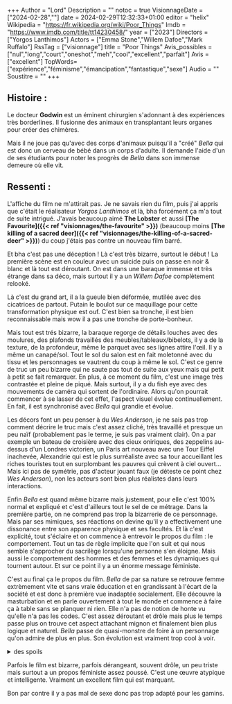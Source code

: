+++
Author = "Lord"
Description = ""
notoc = true
VisionnageDate = ["2024-02-28",""]
date = 2024-02-29T12:32:33+01:00
editor = "helix"
Wikipedia = "https://fr.wikipedia.org/wiki/Poor_Things"
Imdb = "https://www.imdb.com/title/tt14230458/"
year = ["2023"]
Directors = ["Yorgos Lanthimos"]
Actors = ["Emma Stone","Willem Dafoe","Mark Ruffalo"]
RssTag = ["visionnage"]
title = "Poor Things"
Avis_possibles = ["nul","long","court","oneshot","meh","cool","excellent","parfait"]
Avis = ["excellent"] 
TopWords=["expérience","féminisme","émancipation","fantastique","sexe"]
Audio = ""
Soustitre = ""
+++
## Histoire : 
Le docteur **Godwin** est un éminent chirurgien s'adonnant à des expériences très borderlines.
Il fusionne des animaux en transplantant leurs organes pour créer des chimères.

Mais il ne joue pas qu'avec des corps d'animaux puisqu'il a "créé" *Bella* qui est donc un cerveau de bébé dans un corps d'adulte.
Il demande l'aide d'un de ses étudiants pour noter les progrès de *Bella* dans son immense demeure où elle vit.

## Ressenti :
L'affiche du film ne m'attirait pas.
Je ne savais rien du film, puis j'ai appris que c'était le réalisateur *Yorgos Lanthimos* et là, bha forcément ça m'a tout de suite intrigué.
J'avais beaucoup aimé **The Lobster** et aussi **[The Favourite]({{< ref "visionnages/the-favourite" >}})** (beaucoup moins **[The killing of a sacred deer]({{< ref "visionnages/the-killing-of-a-sacred-deer" >}})**) du coup j'étais pas contre un nouveau film barré.

Et bha c'est pas une déception !
Là c'est très bizarre, surtout le début !
La première scène est en couleur avec un suicide puis on passe en noir & blanc et là tout est déroutant.
On est dans une baraque immense et très étrange dans sa déco, mais surtout il y a un *Willem Dafoe* complètement relooké.

Là c'est du grand art, il a la gueule bien déformée, mutilée avec des cicatrices de partout.
Putain le boulot sur ce maquillage pour cette transformation physique est ouf.
C'est bien sa tronche, il est bien reconnaissable mais wow il a pas une tronche de porte-bonheur.

Mais tout est trés bizarre, la baraque regorge de détails louches avec des moulures, des plafonds travaillés des meubles/tableaux/bibelots, il y a de la texture, de la profondeur, même le parquet avec ses lignes attire l'œil.
Il y a même un canapé/sol.
Tout le sol du salon est en fait moletonné avec du tissu et les personnages se vautrent du coup à même le sol.
C'est ce genre de truc un peu bizarre qui ne saute pas tout de suite aux yeux mais qui petit à petit se fait remarquer.
En plus, à ce moment du film, c'est une image très contrastée et pleine de piqué.
Mais surtout, il y a du fish eye avec des mouvements de caméra qui sortent de l'ordinaire.
Alors qu'on pourrait commencer à se lasser de cet effet, l'aspect visuel évolue continuellement.
En fait, il est synchronisé avec *Bella* qui grandie et évolue.

Les décors font un peu penser à du *Wes Anderson*, je ne sais pas trop comment décrire le truc mais c'est assez cliché, très travaillé et presque un peu naïf (probablement pas le terme, je suis pas vraiment clair).
On a par exemple un bateau de croisière avec des cieux oniriques, des zeppelins au-dessus d'un Londres victorien, un Paris art nouveau avec une Tour Eiffel inachevée, Alexandrie qui est le plus surréaliste avec sa tour accueillant les riches touristes tout en surplombant les pauvres qui crèvent à ciel ouvert…
Mais ici pas de symétrie, pas d'acteur jouant faux (je déteste ce point chez *Wes Anderson*), non les acteurs sont bien plus réalistes dans leurs interactions.

Enfin *Bella* est quand même bizarre mais justement, pour elle c'est 100% normal et expliqué et c'est d'ailleurs tout le sel de ce métrage.
Dans la première partie, on ne comprend pas trop la bizarrerie de ce personnage.
Mais par ses mimiques, ses réactions on devine qu'il y a effectivement une dissonance entre son apparence physique et ses facultés.
Et là c'est explicité, tout s'éclaire et on commence à entrevoir le propos du film : le comportement.
Tout un tas de règle implicite que l'on suit et qui nous semble s'approcher du sacrilège lorsqu'une personne s'en éloigne.
Mais aussi le comportement des hommes et des femmes et les dynamiques qui tournent autour.
Et sur ce point il y a un énorme message féministe.

C'est au final ça le propos du film.
*Bella* de par sa nature se retrouve femme extrèmement vite et sans vraie éducation et en grandissant à l'écart de la société et est donc à première vue inadaptée socialement.
Elle découvre la masturbation et en parle ouvertement à tout le monde et commence à faire ça à table sans se planquer ni rien.
Elle n'a pas de notion de honte vu qu'elle n'a pas les codes.
C'est assez déroutant et drôle mais plus le temps passe plus on trouve cet aspect attachant mignon et finalement bien plus logique et naturel.
*Bella* passe de quasi-monstre de foire à un personnage qu'on admire de plus en plus.
Son évolution est vraiment trop cool à voir.

<details><summary>des spoils</summary>

Au début, elle n'est donc qu'une bête de foire étudiée froidement par *Godwin*.
Ce dernier est fier de sa création mais pas plus.
C'est l'aspect scientifique qui prime.
J'ai même l'impression qu'il n'est pas conscient de la détention qu'il lui fait subir.

D'ailleurs, lui aussi a une belle évolution dans le film.
À la fin, on sent qu'il a plus conscience du fait qu'il est tout de même le père de *Bella*.
Il est heureux de son retour et qu'elle ait pu grandir et évolué hors de son emprise.

*Mark Ruffalo* lui c'est une évolution inverse.
Il passe du gros profiteur vantard assoiffé de baise sûr de lui à un pauvre type brisé.
Mais le pire c'est qu'il est brisé parcequ'il ne parvient pas à dominer *Bella* qui s'en en être consciente lui résiste.
On comprend bien que l'emprise que ce connard arrive à imposer sur les femmes ne fonctionne que par les règles de la société.
*Bella* qui ne se plie pas à ses règles (puisqu'elle ne les connait pas, encore une fois elle ne le fait pas consciemment par esprit de rébellion mais juste pour vivre comme elle l'entend), est complètement hermétique aux manipulations du gars.
C'est montré de façon sérieuse au début mais plus il est détruit plus il est tourné en ridicule en devenant presque un running gag.

Franchement à la fin, j'étais persuadé qu'elle allait tenter de récupérer le cerveau de *Godwin* pour le foutre dans le corps de son ex-mari mais non.
Après, c'est vrai qu'elle n'est pas chirurgienne encore donc bon …

</details>

Parfois le film est bizarre, parfois dérangeant, souvent drôle, un peu triste mais surtout a un propos féministe assez poussé.
C'est une œuvre atypique et intelligente.
Vraiment un excellent film qui est marquant.

Bon par contre il y a pas mal de sexe donc pas trop adapté pour les gamins.
